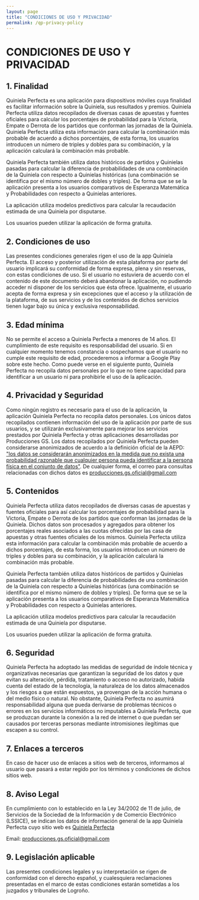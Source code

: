 ```yaml
---
layout: page
title: "CONDICIONES DE USO Y PRIVACIDAD"
permalink: /qp-privacy-policy
---
```


# CONDICIONES DE USO Y PRIVACIDAD

## 1. Finalidad
Quiniela Perfecta es una aplicación para dispositivos móviles cuya finalidad es facilitar información sobre la Quiniela, sus resultados y premios. Quiniela Perfecta utiliza datos recopilados de diversas casas de apuestas y fuentes oficiales para calcular los porcentajes de probabilidad para la Victoria, Empate o Derrota de los partidos que conforman las jornadas de la Quiniela. Quiniela Perfecta utiliza esta información para calcular la combinación más probable de acuerdo a dichos porcentajes, de esta forma, los usuarios introducen un número de triples y dobles para su combinación, y la aplicación calculará la combinación más probable. 

Quiniela Perfecta también utiliza datos históricos de partidos y Quinielas pasadas para calcular la diferencia de probabilidades de una combinación de la Quiniela con respecto a Quinielas históricas (una combinación se identifica por el mismo número de dobles y triples). De forma que se se la aplicación presenta a los usuarios comparativos de Esperanza Matemática y Probabilidades con respecto a Quinielas anteriores. 

La aplicación utiliza modelos predictivos para calcular la recaudación estimada de una Quiniela por disputarse.

Los usuarios pueden utilizar la aplicación de forma gratuita.

## 2. Condiciones de uso
Las presentes condiciones generales rigen el uso de la app Quiniela Perfecta. El acceso y posterior utilización de esta plataforma por parte del usuario implicará su conformidad de forma expresa, plena y sin reservas, con estas condiciones de uso. Si el usuario no estuviera de acuerdo con el contenido de este documento deberá abandonar la aplicación, no pudiendo acceder ni disponer de los servicios que ésta ofrece. Igualmente, el usuario acepta de forma expresa y sin excepciones que el acceso y la utilización de la plataforma, de sus servicios y de los contenidos de dichos servicios tienen lugar bajo su única y exclusiva responsabilidad. 

## 3. Edad mínima 
No se permite el acceso a Quiniela Perfecta a menores de 14 años. El cumplimiento de este requisito es responsabilidad del usuario. Si en cualquier momento tenemos constancia o sospechamos que el usuario no cumple este requisito de edad, procederemos a informar a Google Play sobre este hecho. Como puede verse en el siguiente punto, Quiniela Perfecta no recopila datos personales por lo que no tiene capacidad para identificar a un usuario ni para prohibirle el uso de la aplicación.

## 4. Privacidad y Seguridad
Como ningún registro es necesario para el uso de la aplicación, la aplicación Quiniela Perfecta no recopila datos personales. Los únicos datos recopilados contienen información del uso de la aplicación por parte de sus usuarios, y se utilizarán exclusivamente para mejorar los servicios prestados por Quiniela Perfecta y otras aplicaciones desarrolladas por Producciones GS. Los datos recopilados por Quiniela Perfecta pueden considerarse anonimizados de acuerdo a la definición oficial de la AEPD: ["los datos se considerarán anonimizados en la medida que no exista una probabilidad razonable que cualquier persona pueda identificar a la persona física en el conjunto de datos"](https://www.aepd.es/es/prensa-y-comunicacion/blog/anonimizacion-y-seudonimizacion). 
De cualquier forma, el correo para consultas relacionadas con dichos datos es [producciones.gs.oficial@gmail.com](producciones.gs.oficial@gmail.com)

## 5. Contenidos
Quiniela Perfecta utiliza datos recopilados de diversas casas de apuestas y fuentes oficiales para así calcular los porcentajes de probabilidad para la Victoria, Empate o Derrota de los partidos que conforman las jornadas de la Quiniela. Dichos datos son procesados y agregados para obtener los porcentajes reales asociados a las cuotas ofrecidas por las casa de apuestas y otras fuentes oficiales de los mismos. Quiniela Perfecta utiliza esta información para calcular la combinación más probable de acuerdo a dichos porcentajes, de esta forma, los usuarios introducen un número de triples y dobles para su combinación, y la aplicación calculará la combinación más probable. 

Quiniela Perfecta también utiliza datos históricos de partidos y Quinielas pasadas para calcular la diferencia de probabilidades de una combinación de la Quiniela con respecto a Quinielas históricas (una combinación se identifica por el mismo número de dobles y triples). De forma que se se la aplicación presenta a los usuarios comparativos de Esperanza Matemática y Probabilidades con respecto a Quinielas anteriores. 

La aplicación utiliza modelos predictivos para calcular la recaudación estimada de una Quiniela por disputarse.

Los usuarios pueden utilizar la aplicación de forma gratuita.


## 6. Seguridad
Quiniela Perfecta ha adoptado las medidas de seguridad de índole técnica y organizativas necesarias que garantizan la seguridad de los datos y que evitan su alteración, pérdida, tratamiento o acceso no autorizado, habida cuenta del estado de la tecnología, la naturaleza de los datos almacenados y los riesgos a que están expuestos, ya provengan de la acción humana o del medio físico o natural. No obstante, Quiniela Perfecta no asumirá responsabilidad alguna que pueda derivarse de problemas técnicos o errores en los servicios informáticos no imputables a Quiniela Perfecta, que se produzcan durante la conexión a la red de internet o que puedan ser causados por terceras personas mediante intromisiones ilegítimas que escapen a su control.


## 7. Enlaces a terceros
En caso de hacer uso de enlaces a sitios web de terceros, informamos al usuario que pasará a estar regido por los términos y condiciones de dichos sitios web.

## 8. Aviso Legal
En cumplimiento con lo establecido en la Ley 34/2002 de 11 de julio, de Servicios de la Sociedad de la Información y de Comercio Electrónico (LSSICE), se indican los datos de información general de la app Quiniela Perfecta cuyo sitio web es [Quiniela Perfecta](https://ivgomezarnedo.github.io/quiniela-perfecta/)

Email: [producciones.gs.oficial@gmail.com](producciones.gs.oficial@gmail.com)

## 9. Legislación aplicable
Las presentes condiciones legales y su interpretación se rigen de conformidad con el derecho español, y cualesquiera reclamaciones presentadas en el marco de estas condiciones estarán sometidas a los juzgados y tribunales de Logroño. 
